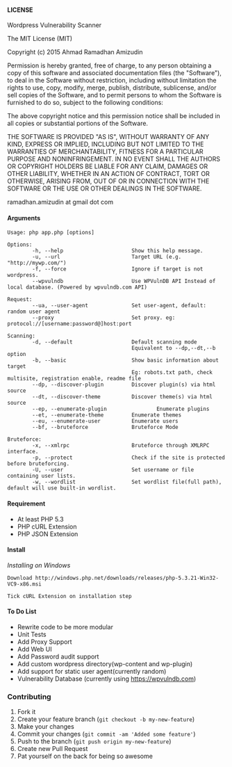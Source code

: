 #### LICENSE
  
Wordpress Vulnerability Scanner 

The MIT License (MIT)

Copyright (c) 2015 Ahmad Ramadhan Amizudin

Permission is hereby granted, free of charge, to any person obtaining a copy
of this software and associated documentation files (the "Software"), to deal
in the Software without restriction, including without limitation the rights
to use, copy, modify, merge, publish, distribute, sublicense, and/or sell
copies of the Software, and to permit persons to whom the Software is
furnished to do so, subject to the following conditions:

The above copyright notice and this permission notice shall be included in
all copies or substantial portions of the Software.

THE SOFTWARE IS PROVIDED "AS IS", WITHOUT WARRANTY OF ANY KIND, EXPRESS OR
IMPLIED, INCLUDING BUT NOT LIMITED TO THE WARRANTIES OF MERCHANTABILITY,
FITNESS FOR A PARTICULAR PURPOSE AND NONINFRINGEMENT. IN NO EVENT SHALL THE
AUTHORS OR COPYRIGHT HOLDERS BE LIABLE FOR ANY CLAIM, DAMAGES OR OTHER
LIABILITY, WHETHER IN AN ACTION OF CONTRACT, TORT OR OTHERWISE, ARISING FROM,
OUT OF OR IN CONNECTION WITH THE SOFTWARE OR THE USE OR OTHER DEALINGS IN
THE SOFTWARE.

ramadhan.amizudin at gmail dot com  

#### Arguments
```
Usage: php app.php [options]

Options:
        -h, --help                      Show this help message.
        -u, --url                       Target URL (e.g. "http://mywp.com/")
        -f, --force                     Ignore if target is not wordpress.
        --wpvulndb                      Use WPVulnDB API Instead of local database. (Powered by wpvulndb.com API)

Request:
        --ua, --user-agent              Set user-agent, default: random user agent
        --proxy                         Set proxy. eg: protocol://[username:password@]host:port

Scanning:
        -d, --default                   Default scanning mode
                                        Equivalent to --dp,--dt,--b option
        -b, --basic                     Show basic information about target
                                        Eg: robots.txt path, check multisite, registration enable, readme file
        --dp, --discover-plugin         Discover plugin(s) via html source
        --dt, --discover-theme          Discover theme(s) via html source
        --ep, --enumerate-plugin                Enumerate plugins
        --et, --enumerate-theme         Enumerate themes
        --eu, --enumerate-user          Enumerate users
        --bf, --bruteforce              Bruteforce Mode

Bruteforce:
        -x, --xmlrpc                    Bruteforce through XMLRPC interface.
        -p, --protect                   Check if the site is protected before bruteforcing.
        -U, --user                      Set username or file containing user lists.
        -w, --wordlist                  Set wordlist file(full path), default will use built-in wordlist.
```

#### Requirement
  
- At least PHP 5.3  
- PHP cURL Extension  
- PHP JSON Extension  


#### Install

*Installing on Windows*  

```Download http://windows.php.net/downloads/releases/php-5.3.21-Win32-VC9-x86.msi```  

```Tick cURL Extension on installation step```  

#### To Do List
- Rewrite code to be more modular
- Unit Tests
- Add Proxy Support
- Add Web UI
- Add Password audit support
- Add custom wordpress directory(wp-content and wp-plugin)
- Add support for static user agent(currently random)
- Vulnerability Database (currently using https://wpvulndb.com)


### Contributing

1. Fork it
2. Create your feature branch (`git checkout -b my-new-feature`)
3. Make your changes
4. Commit your changes (`git commit -am 'Added some feature'`)
5. Push to the branch (`git push origin my-new-feature`)
6. Create new Pull Request
7. Pat yourself on the back for being so awesome

